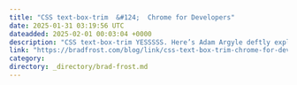 ```yaml
---
title: "CSS text-box-trim  &#124;  Chrome for Developers"
date: 2025-01-31 03:19:56 UTC
dateadded: 2025-02-01 00:03:04 +0000
description: "CSS text-box-trim YESSSSS. Here’s Adam Argyle deftly explaining (as always) a CSS solution for a problem that’s been plaguing web designers for years. Jason Bradberry also has a great write-up with illustrations about what text-box-trim solves."
link: "https://bradfrost.com/blog/link/css-text-box-trim-chrome-for-developers/"
category:
directory: _directory/brad-frost.md
---
```

